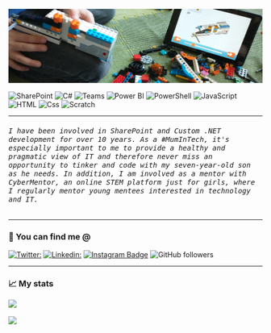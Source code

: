 ![banner](GitHubBanner.jpg "banner")
<p>
  <img alt="SharePoint" src="https://img.shields.io/badge/SharePoint-0078D4?logo=microsoft sharepoint&logoColor=white&style=flat" />
  <img alt="C#" src="https://img.shields.io/badge/C Sharp-239120?logo=c sharp&logoColor=white&style=flat" />
  <img alt="Teams" src="https://img.shields.io/badge/Teams-6264A7?logo=microsoft teams&logoColor=white&style=flat" />
  <img alt="Power BI" src="https://img.shields.io/badge/Power BI-F2C811?logo=Power BI&logoColor=white&style=flat" />
   <img alt="PowerShell" src="https://img.shields.io/badge/PowerShell-5391FE?logo=PowerShell&logoColor=white&style=flat" />
  <img alt="JavaScript" src="https://img.shields.io/badge/JavaScript-F7DF1E?logo=JavaScript&logoColor=white&style=flat" />
  <img alt="HTML" src="https://img.shields.io/badge/HTML-E34F26?logo=html5&logoColor=white&style=flat" />
  <img alt="Css" src="https://img.shields.io/badge/CSS-1572B6?logo=css3&logoColor=white&style=flat" />
  <img alt="Scratch" src="https://img.shields.io/badge/Scratch-4D97FF?logo=Scratch&logoColor=white&style=flat" />
 </p>
 
 ---
 
###### <samp>I have been involved in SharePoint and Custom .NET development for over 10 years. As a #MumInTech, it's especially important to me to provide a healthy and pragmatic view of IT and therefore never miss an opportunity to tinker and code with my seven-year-old son as he needs. In addition, I am involved as a mentor with CyberMentor, an online STEM platform just for girls, where I regularly mentor young mentees interested in technology and IT.</samp>
 
 ---
 
 ### 📮 You can find me @
[![Twitter: ](https://img.shields.io/twitter/follow/MamaCodet?label=Follow)](https://twitter.com/intent/follow?screen_name=MamaCodet)
[![Linkedin: ](https://img.shields.io/badge/-kornbergerg-blue?style=flat&logo=Linkedin&logoColor=white&link=https://www.linkedin.com/in/kornbergerg/)](https://www.linkedin.com/in/kornbergerg/)
[![Instagram Badge](https://img.shields.io/badge/-mamacodet-purple?style=flat&logo=instagram&logoColor=white&link=https://instagram.com/gabriellakornberger/)](https://instagram.com/gabriellakornberger)
![GitHub followers](https://img.shields.io/github/followers/MamaCodet?label=Follow&style=social)
  
---

### 📈 My stats
<img 
src="https://github-readme-stats.vercel.app/api?username=MamaCodet&count_private=true&theme=radical&custom_title=MamaCodet's+GitHub+Stats&show_icons=true"
/>

<img
  src="https://github-readme-stats.vercel.app/api/top-langs/?username=MamaCodet&theme=radical&layout=compact"
/>
